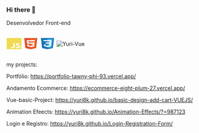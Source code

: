 ### Hi there 👋

Desenvolvedor Front-end

<div style="display: inline_block"><br>
  <img align="center" alt="Yuri-JS" height="30" width="40" src="https://raw.githubusercontent.com/devicons/devicon/master/icons/javascript/javascript-plain.svg">
  <img align="center" alt="Yuri-HTML" height="30" width="40" src="https://raw.githubusercontent.com/devicons/devicon/master/icons/html5/html5-original.svg">
  <img align="center" alt="Yuri-CSS" height="30" width="40" src="https://raw.githubusercontent.com/devicons/devicon/master/icons/css3/css3-original.svg">
  <img align="center" alt="Yuri-Vue" height="30" width="80" src="https://img.shields.io/badge/Vue.js-4FC08D?logo=vuedotjs&logoColor=fff&style=for-the-badge">
</div>
<br>

my projects:

Portfólio: https://portfolio-tawny-phi-93.vercel.app/

Andamento Ecommerce: https://ecommerce-eight-plum-27.vercel.app/

Vue-basic-Project: https://yuri8k.github.io/basic-design-add-cart-VUEJS/

Animation Efeects: https://yuri8k.github.io/Animation-Effects/?=987123

Login e Registro: https://yuri8k.github.io/Login-Registration-Form/
